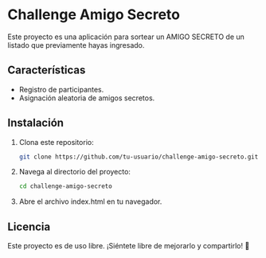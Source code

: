 # Challenge Amigo Secreto

Este proyecto es una aplicación para sortear un AMIGO SECRETO de un listado que previamente hayas ingresado.

## Características

- Registro de participantes.
- Asignación aleatoria de amigos secretos.

## Instalación

1. Clona este repositorio:
    ```bash
    git clone https://github.com/tu-usuario/challenge-amigo-secreto.git
    ```
2. Navega al directorio del proyecto:
    ```bash
    cd challenge-amigo-secreto
    ```
3. Abre el archivo index.html en tu navegador.

## Licencia

Este proyecto es de uso libre. ¡Siéntete libre de mejorarlo y compartirlo! 🚀